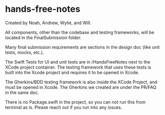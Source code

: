 # hands-free-notes
Created by Noah, Andrew, Wylie, and Will.


All components, other than the codebase and testing frameworks, will be located in the FinalSubmission folder.

Many final submission requirements are sections in the design doc (like unit tests, mocks, etc.).

The Swift Tests for UI and unit tests are in /HandsFreeNotes next to the XCode project container. The testing framework that uses these tests is built into the Xcode project and requires it to be opened in Xcode.

The Gherkins/BDD testing framework is also inside the XCode Project, and must be opened in Xcode. The Gherkins we created are under the PR/FAQ in the same doc.

There is no Package.swift in the project, so you can not run this from terminal as is. Please reach out if you run into any issues.
